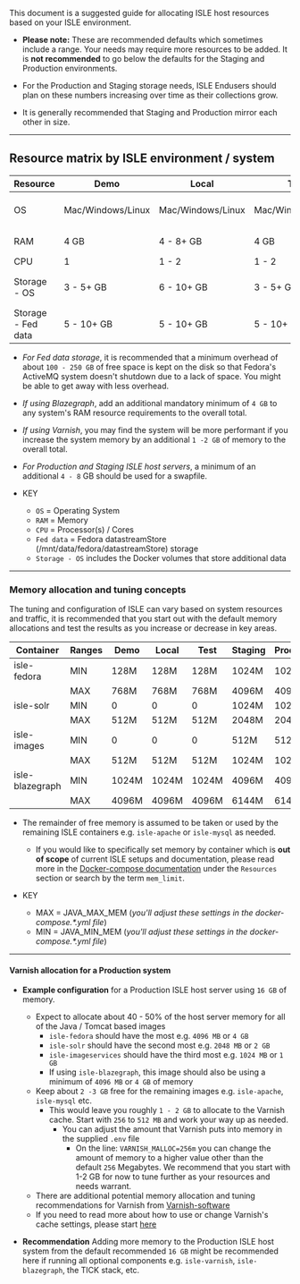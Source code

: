 This document is a suggested guide for allocating ISLE host resources based on your ISLE environment.

* **Please note:** These are recommended defaults which sometimes include a range. Your needs may require more resources to be added. It is **not recommended** to go below the defaults for the Staging and Production environments.

* For the Production and Staging storage needs, ISLE Endusers should plan on these numbers increasing over time as their collections grow.

* It is generally recommended that Staging and Production mirror each other in size.

---

## Resource matrix by ISLE environment / system

| Resource  | Demo  | Local | Test | Staging    | Production   |
| ---       | ---   | ---   |  --- | ---        | ---          |
| OS | Mac/Windows/Linux | Mac/Windows/Linux | Mac/Windows/Linux | Ubuntu / Centos | Ubuntu / Centos |
| RAM | 4 GB | 4 - 8+ GB | 4 GB | 16 GB | 16 - 32+ GB |
| CPU | 1 | 1 - 2 | 1 - 2 | 2 - 4 | 2 - 4+ |
| Storage - OS | 3 - 5+ GB | 6 - 10+ GB | 3 - 5+ GB | 50 - 100+ GB | 50 - 100+ GB |
| Storage - Fed data | 5 - 10+ GB | 5 - 10+ GB | 5 - 10+ GB | 3 - 6+ TB | 3 - 6+ TB |

* _For Fed data storage_, it is recommended that a minimum overhead of about `100 - 250 GB` of free space is kept on the disk so that Fedora's ActiveMQ system doesn't shutdown due to a lack of space. You might be able to get away with less overhead.
* _If using Blazegraph_, add an additional mandatory minimum of `4 GB` to any system's RAM resource requirements to the overall total.
* _If using Varnish_, you may find the system will be more performant if you increase the system memory by an additional `1 -2 GB` of memory to the overall total.
* _For Production and Staging ISLE host servers_, a minimum of an additional `4 - 8` GB should be used for a swapfile.

* KEY
  * `OS` = Operating System
  * `RAM` = Memory
  * `CPU` = Processor(s) / Cores
  * `Fed data` = Fedora datastreamStore (/mnt/data/fedora/datastreamStore) storage
  * `Storage - OS` includes the Docker volumes that store additional data

---

### Memory allocation and tuning concepts

The tuning and configuration of ISLE can vary based on system resources and traffic, it is recommended that you start out with the default memory allocations and test the results as you increase or decrease in key areas.

| Container         | Ranges    | Demo      | Local     | Test      | Staging   | Production    |
| ---               | ---       | ---       | ---       |  ---      | ---       | ---           |
| isle-fedora       | MIN       | 128M      | 128M      | 128M      | 1024M     | 1024M         |
|                   | MAX       | 768M      | 768M      | 768M      | 4096M     | 4096M         |
| isle-solr         | MIN       | 0         | 0         | 0         | 1024M     | 1024M         |
|                   | MAX       | 512M      | 512M      | 512M      | 2048M     | 2048M         |
| isle-images       | MIN       | 0         | 0         | 0         | 512M      | 512M          |
|                   | MAX       | 512M      | 512M      | 512M      | 1024M     | 1024M         |
| isle-blazegraph   | MIN       | 1024M     | 1024M     | 1024M     | 4096M     | 4096M         |
|                   | MAX       | 4096M     | 4096M     | 4096M     | 6144M     | 6144M         |

* The remainder of free memory is assumed to be taken or used by the remaining ISLE containers e.g. `isle-apache` or `isle-mysql` as needed.
  * If you would like to specifically set memory by container which is **out of scope** of current ISLE setups and documentation, please read more in the [Docker-compose documentation](https://docs.docker.com/compose/compose-file/) under the `Resources` section or search by the term `mem_limit`.

* KEY
  * MAX = JAVA_MAX_MEM (_you'll adjust these settings in the docker-compose.*.yml file_)
  * MIN = JAVA_MIN_MEM (_you'll adjust these settings in the docker-compose.*.yml file_)

---

#### Varnish allocation for a Production system

* **Example configuration** for a Production ISLE host server using `16 GB` of memory.
  * Expect to allocate about 40 - 50% of the host server memory for all of the Java / Tomcat based images
    * `isle-fedora` should have the most e.g. `4096 MB` or `4 GB`
    * `isle-solr` should have the second most e.g. `2048 MB` or `2 GB`
    * `isle-imageservices` should have the third most e.g. `1024 MB` or `1 GB`
    * If using `isle-blazegraph`, this image should also be using a minimum of `4096 MB` or `4 GB` of memory
  * Keep about `2 -3 GB` free for the remaining images e.g. `isle-apache`, `isle-mysql` etc.
    * This would leave you roughly `1 - 2 GB` to allocate to the Varnish cache. Start with `256` to `512 MB` and work your way up as needed.
      * You can adjust the amount that Varnish puts into memory in the supplied `.env` file
        * On the line: `VARNISH_MALLOC=256m` you can change the amount of memory to a higher value other than the default `256` Megabytes. We recommend that you start with 1-2 GB for now to tune further as your resources and needs warrant.
  * There are additional potential memory allocation and tuning recommendations for Varnish from [Varnish-software](https://info.varnish-software.com/blog/understanding-varnish-cache-memory-usage)
  * If you need to read more about how to use or change Varnish's cache settings, please start [here](https://varnish-cache.org/docs/4.1/users-guide/storage-backends.html)

* **Recommendation** Adding more memory to the Production ISLE host system from the default recommended `16 GB` might be recommended here if running all optional components e.g. `isle-varnish`,  `isle-blazegraph`, the TICK stack, etc.